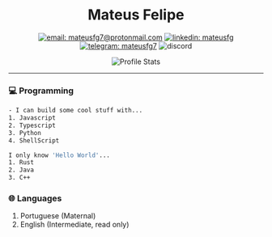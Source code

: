 <div align="center">

# Mateus Felipe

<!-- ![](https://github-readme-stats.vercel.app/api?username=mateusfg7&show_icons=true&hide_border=true)

![](https://img.shields.io/static/v1?label=Email&message=mateusfg7@protonmail.com&color=8B89CC&labelColor=FFF&style=for-the-badge&logo=protonmail)

![](https://img.shields.io/static/v1?label=Linkedin&message=mateusfg&color=0077B5&labelColor=fff&logoColor=0077B5&style=for-the-badge&logo=linkedin)

![](https://img.shields.io/static/v1?label=Telegram&message=mateusfg7&color=2CA5E0&labelColor=fff&style=for-the-badge&logo=telegram)

![](https://img.shields.io/static/v1?label=Discord&message=mateusfg7%237944&color=7289DA&labelColor=fff&style=for-the-badge&logo=discord)

![](https://img.shields.io/static/v1?label=Email&message=mateusfg7@protonmail.com&color=fff&labelColor=8B89CC&logoColor=FFF&style=for-the-badge&logo=protonmail)
![](https://img.shields.io/static/v1?label=Linkedin&message=mateusfg&color=FFF&labelColor=0077B5&logoColor=FFF&style=for-the-badge&logo=linkedin)
![](https://img.shields.io/static/v1?label=Telegram&message=mateusfg7&color=FFF&labelColor=2CA5E0&logoColor=FFF&style=for-the-badge&logo=telegram)
![](https://img.shields.io/static/v1?label=Discord&message=mateusfg7%237944&color=FFF&labelColor=7289DA&logoColor=FFF&style=for-the-badge&logo=discord) -->

[![email: mateusfg7@protonmail.com](https://img.shields.io/static/v1?label=Email&message=%20&color=8B89CC&labelColor=8B89CC&logoColor=FFF&style=for-the-badge&logo=protonmail)](mailto:mateusfg7@protonmail.com)
[![linkedin: mateusfg](https://img.shields.io/static/v1?label=Linkedin&message=%20&color=0077B5&labelColor=0077B5&logoColor=FFF&style=for-the-badge&logo=linkedin)](https://linkedin.com/in/mateusfg)
[![telegram: mateusfg7](https://img.shields.io/static/v1?label=Telegram&message=%20&color=2CA5E0&labelColor=2CA5E0&logoColor=FFF&style=for-the-badge&logo=telegram)](https://t.me/mateusfg7)
![discord](https://img.shields.io/static/v1?label=mateusfg7%237944&message=%20&color=7289DA&labelColor=7289DA&logoColor=FFF&style=for-the-badge&logo=discord)

![Profile Stats](https://github-readme-stats.vercel.app/api?username=mateusfg7&show_icons=true)

</div>

---

<!--
### ⚡ Fast answers
```dart
[ ] Coffe    [ ] Tea    [x] Chocolate
[x] Rain     [ ] Sun    [ ] Snow
[ ] Day      [x] Night  [ ] Afternoon
[ ] Macbook  [x] PC     [ ] Notebook
[x] S;G      [x] FMA    [x] Fate
```
### 💎 About
Hello! Welcome to this profile. My way of development is very simple: I like to work on small personal projects for fun (like the ones that are pinned) but I work mostly on freelance projects at [Workana](https://www.workana.com/freelancer/80b3d81eb99245381c7320dedc76f0b8?ref=user_dropdown) and [99Freelas](https://www.99freelas.com.br/user/Laks-Castro)
-->

### 💻 Programming

```bash
- I can build some cool stuff with...
1. Javascript
2. Typescript
3. Python
4. ShellScript
```

```bash
I only know 'Hello World'...
1. Rust
2. Java
3. C++
```

### 🌐 Languages

1. Portuguese (Maternal)
2. English (Intermediate, read only)

<!--
### ℹ️ Others
```
Favorite endless game: PinOut & Smash Hit
I admire: Web|Native Animations and C++ Programming
```
-->
